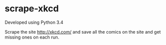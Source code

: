 # scrape-xkcd

Developed using Python 3.4

Scrape the site http://xkcd.com/ and save all the comics on the site and get missing ones on each run.

